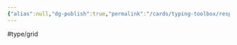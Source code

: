```yaml
---
{"alias":null,"dg-publish":true,"permalink":"/cards/typing-toolbox/responding/","dgPassFrontmatter":true,"created":"2023-04-14T15:20:34.261+02:00","updated":"2023-05-02T10:45:36.118+02:00"}
---
```


#type/grid  

